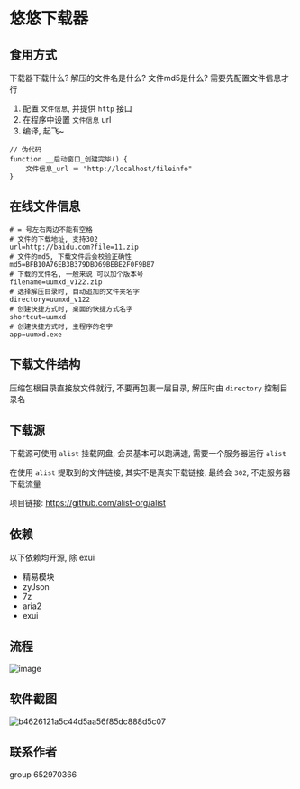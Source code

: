 # 悠悠下载器
## 食用方式
下载器下载什么? 解压的文件名是什么? 文件md5是什么? 需要先配置文件信息才行
1. 配置 `文件信息`, 并提供 `http` 接口
2. 在程序中设置 `文件信息` url
3. 编译, 起飞~
```
// 伪代码
function __启动窗口_创建完毕() {
    文件信息_url ＝ "http://localhost/fileinfo"
}
```

## 在线文件信息
```properties
# = 号左右两边不能有空格
# 文件的下载地址, 支持302
url=http://baidu.com?file=11.zip
# 文件的md5, 下载文件后会校验正确性
md5=BFB10A76EB3B379DBD69BEBE2F0F9BB7
# 下载的文件名, 一般来说 可以加个版本号
filename=uumxd_v122.zip
# 选择解压目录时, 自动追加的文件夹名字
directory=uumxd_v122
# 创建快捷方式时, 桌面的快捷方式名字
shortcut=uumxd
# 创建快捷方式时, 主程序的名字
app=uumxd.exe
```

## 下载文件结构
压缩包根目录直接放文件就行, 不要再包裹一层目录, 解压时由 `directory` 控制目录名

## 下载源
下载源可使用 `alist` 挂载网盘, 会员基本可以跑满速, 需要一个服务器运行 `alist`

在使用 `alist` 提取到的文件链接, 其实不是真实下载链接, 最终会 `302`, 不走服务器下载流量

项目链接: https://github.com/alist-org/alist

## 依赖
以下依赖均开源, 除 exui
- 精易模块
- zyJson
- 7z
- aria2
- exui

## 流程
![image](https://github.com/user-attachments/assets/b749ba34-b24a-4db8-8d67-5267e9d0d7ad)

## 软件截图
![b4626121a5c44d5aa56f85dc888d5c07](https://github.com/user-attachments/assets/d7b16f59-5b98-4823-a5a5-7b317692ebbe)


## 联系作者 
group 652970366



